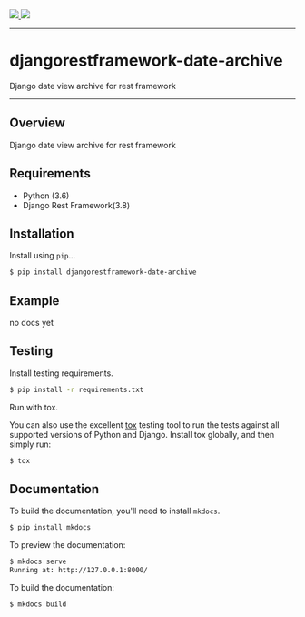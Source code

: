 <div class="badges">
    <a href="http://travis-ci.org/PJCampi/django-rest-framework-date-archive">
        <img src="https://travis-ci.org/PJCampi/django-rest-framework-date-archive.svg?branch=master">
    </a>
    <a href="https://pypi.python.org/pypi/djangorestframework-date-archive">
        <img src="https://img.shields.io/pypi/v/djangorestframework-date-archive.svg">
    </a>
</div>

---

# djangorestframework-date-archive

Django date view archive for rest framework

---

## Overview

Django date view archive for rest framework

## Requirements

* Python (3.6)
* Django Rest Framework(3.8)

## Installation

Install using `pip`...

```bash
$ pip install djangorestframework-date-archive
```

## Example
no docs yet


## Testing

Install testing requirements.

```bash
$ pip install -r requirements.txt
```

Run with tox.

You can also use the excellent [tox](http://tox.readthedocs.org/en/latest/) testing tool to run the tests against all supported versions of Python and Django. Install tox globally, and then simply run:

```bash
$ tox
```

## Documentation

To build the documentation, you'll need to install `mkdocs`.

```bash
$ pip install mkdocs
```

To preview the documentation:

```bash
$ mkdocs serve
Running at: http://127.0.0.1:8000/
```

To build the documentation:

```bash
$ mkdocs build
```
